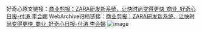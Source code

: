 好奇心原文链接：[商业剪报：ZARA研发新系统，让快时尚变得更快_商业_好奇心日报-付涛 李会娜](https://www.qdaily.com/articles/1508.html)
WebArchive归档链接：[商业剪报：ZARA研发新系统，让快时尚变得更快_商业_好奇心日报-付涛 李会娜](http://web.archive.org/web/20190623145917/https://www.qdaily.com/articles/1508.html)
![image](http://ww3.sinaimg.cn/large/007d5XDply1g3v4i6otarj30u040tx6p)